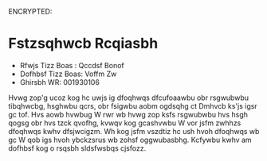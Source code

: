 ENCRYPTED:
# Fstzsqhwcb Rcqiasbh

* Rfwjs Tizz Boas  : Qccdsf Bonof
* Dofhbsf Tizz Boas: Voffm Zw
* Ghirsbh WR: 001930106

Hvwg zop'g ucoz kog hc uwjs ig dfoqhwqs dfcufoaawbu obr rsgwubwbu tibqhwcbg, hsghwbu qcrs, obr fsigwbu aobm ogdsqhg ct 
Dmhvcb ks'js igsr gc tof. Hvs aowb hvwbug W rwr wb hvwg zop ksfs rsgwubwbu hvs hsgh qogsg obr hvs tzck qvofhg,
kvwqv kog gcashvwbu W vor jsfm zwhhzs dfoqhwqs kwhv dfsjwcigzm. Wh kog jsfm vszdtiz hc ush hvoh dfoqhwqs wb gc W qob igs 
hvoh ybckzsrus wb zohsf oggwubasbhg. Kcfywbu kwhv am dofhbsf kog o rsqsbh sldsfwsbqs cjsfozz. 
